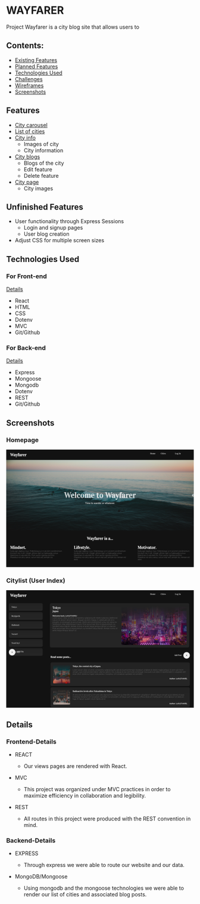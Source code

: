 # WAYFARER

Project Wayfarer is a city blog site that allows users to 
## Contents:


-  [Existing Features](#Features)
-  [Planned Features](#Unfinished-Features)
-  [Technologies Used](#Technologies-Used)
-  [Challenges](#Challenges)
-  [Wireframes](#Wireframes)
-  [Screenshots](#Screenshots)

## Features
- [City carousel](#Homepage)
- [List of cities](#Citylist)
- [City info](#Cityinfo)
    - Images of city
    - City information
- [City blogs](#Cityblogs)
    - Blogs of the city
    - Edit feature
    - Delete feature
- [City page](#Citypage)
    - City images

## Unfinished Features
- User functionality through Express Sessions
    - Login and signup pages
    - User blog creation
- Adjust CSS for multiple screen sizes

## Technologies Used
### For Front-end
[Details](#Details)
- React
- HTML
- CSS
- Dotenv
- MVC 
- Git/Github

### For Back-end
[Details](#Details)
- Express
- Mongoose
- Mongodb
- Dotenv
- REST
- Git/Github


## Screenshots
### Homepage
![](/resources/Homepage.png)
### Citylist (User Index)
![](/resources/CityListPage.png)

## Details
### Frontend-Details
- REACT
    - Our views pages are rendered with React.

- MVC 
    - This project was organized under MVC practices in order to maximize efficiency in collaboration and legibility.

- REST
    - All routes in this project were produced with the REST convention in mind.

### Backend-Details
- EXPRESS
    - Through express we were able to route our website and our data. 
    
 - MongoDB/Mongoose
    - Using mongodb and the mongoose technologies we were able to render our list of cities and associated blog posts.
